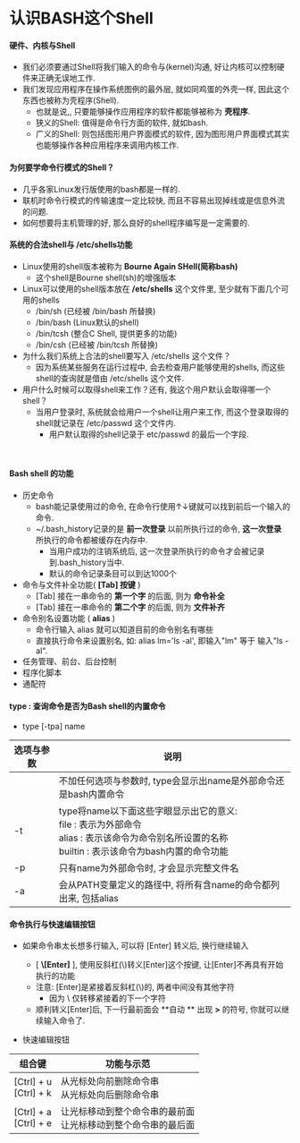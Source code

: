 # 认识BASH这个Shell

#### 硬件、内核与Shell

- 我们必须要通过Shell将我们输入的命令与(kernel)沟通, 好让内核可以控制硬件来正确无误地工作.
- 我们发现应用程序在操作系统图例的最外层, 就如同鸡蛋的外壳一样, 因此这个东西也被称为壳程序(Shell).
  - 也就是说,, 只要能够操作应用程序的软件都能够被称为 **壳程序**.
  - 狭义的Shell: 值得是命令行方面的软件, 就如bash.
  - 广义的Shell: 则包括图形用户界面模式的软件, 因为图形用户界面模式其实也能够操作各种应用程序来调用内核工作.



#### 为何要学命令行模式的Shell？

- 几乎各家Linux发行版使用的bash都是一样的.
- 联机时命令行模式的传输速度一定比较快, 而且不容易出现掉线或是信息外流的问题.
- 如何想要将主机管理的好, 那么良好的shell程序编写是一定需要的.



#### 系统的合法shell与 /etc/shells功能

- Linux使用的shell版本被称为 **Bourne Again SHell(简称bash)**
  - 这个shell是Bourne shell(sh)的增强版本
- Linux可以使用的shell版本放在 **/etc/shells** 这个文件里, 至少就有下面几个可用的shells
  - /bin/sh (已经被 /bin/bash 所替换)
  - /bin/bash (Linux默认的shell)
  - /bin/tcsh (整合C Shell, 提供更多的功能)
  - /bin/csh (已经被 /bin/tcsh 所替换)
- 为什么我们系统上合法的shell要写入 /etc/shells 这个文件？
  - 因为系统某些服务在运行过程中, 会去检查用户能够使用的shells, 而这些shell的查询就是借由 /etc/shells 这个文件.
- 用户什么时候可以取得shell来工作？还有, 我这个用户默认会取得哪一个shell？
  - 当用户登录时, 系统就会给用户一个shell让用户来工作, 而这个登录取得的shell就记录在 /etc/passwd 这个文件内.
    - 用户默认取得的shell记录于 etc/passwd 的最后一个字段.

​	

#### Bash shell 的功能

- 历史命令
  - bash能记录使用过的命令, 在命令行使用↑↓键就可以找到前后一个输入的命令.
  - ~/.bash_history记录的是 **前一次登录** 以前所执行过的命令, **这一次登录** 所执行的命令都被缓存在内存中.
    - 当用户成功的注销系统后, 这一次登录所执行的命令才会被记录到.bash_history当中.
    - 默认的命令记录条目可以到达1000个
- 命令与文件补全功能( **[Tab] 按键** )
  - [Tab] 接在一串命令的 **第一个字** 的后面, 则为 **命令补全**
  - [Tab] 接在一串命令的 **第二个字** 的后面, 则为 **文件补齐**
- 命令别名设置功能 ( **alias** )
  - 命令行输入 alias 就可以知道目前的命令别名有哪些
  - 直接执行命令来设置别名, 如: alias lm='ls -al', 即输入"lm" 等于 输入"ls -al".
- 任务管理、前台、后台控制
- 程序化脚本
- 通配符



#### type : 查询命令是否为Bash shell的内置命令

- type [-tpa] name

| 选项与参数 | 说明                                                         |
| ---------- | ------------------------------------------------------------ |
|            | 不加任何选项与参数时, type会显示出name是外部命令还是bash内置命令 |
| -t         | type将name以下面这些字眼显示出它的意义:<br />file : 表示为外部命令<br />alias : 表示该命令为命令别名所设置的名称<br />builtin : 表示该命令为bash内置的命令功能 |
| -p         | 只有name为外部命令时, 才会显示完整文件名                     |
| -a         | 会从PATH变量定义的路径中, 将所有含name的命令都列出来, 包括alias |



#### 命令执行与快速编辑按钮

- 如果命令串太长想多行输入, 可以将 [Enter] 转义后, 换行继续输入

  - [ **\\[Enter]** ], 使用反斜杠(\\)转义[Enter]这个按键, 让[Enter]不再具有开始执行的功能
  - 注意: [Enter]是紧接着反斜杠(\\)的, 两者中间没有其他字符
    - 因为 \\ 仅转移紧接着的下一个字符
  - 顺利转义[Enter]后, 下一行最前面会 **自动 ** 出现 **>** 的符号, 你就可以继续输入命令了.

- 快速编辑按钮


| 组合键                     | 功能与示范                                                   |
| -------------------------- | ------------------------------------------------------------ |
| [Ctrl] + u<br />[Ctrl] + k | 从光标处向前删除命令串<br />从光标处向后删除命令串           |
| [Ctrl] + a<br />[Ctrl] + e | 让光标移动到整个命令串的最前面<br />让光标移动到整个命令串的最后面 |





